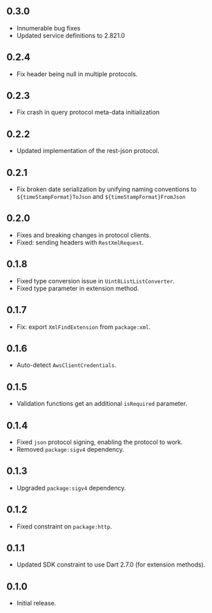 ## 0.3.0

- Innumerable bug fixes
- Updated service definitions to 2.821.0

## 0.2.4

- Fix header being null in multiple protocols.

## 0.2.3

- Fix crash in query protocol meta-data initialization

## 0.2.2

- Updated implementation of the rest-json protocol.

## 0.2.1

- Fix broken date serialization by unifying naming conventions to `${timeStampFormat}ToJson` and `${timeStampFormat}FromJson`

## 0.2.0

- Fixes and breaking changes in protocol clients.
- Fixed: sending headers with `RestXmlRequest`.

## 0.1.8

- Fixed type conversion issue in `Uint8ListListConverter`.
- Fixed type parameter in extension method.

## 0.1.7

- Fix: export `XmlFindExtension` from `package:xml`.

## 0.1.6

- Auto-detect `AwsClientCredentials`.

## 0.1.5

- Validation functions get an additional `isRequired` parameter.

## 0.1.4

- Fixed `json` protocol signing, enabling the protocol to work.
- Removed `package:sigv4` dependency.

## 0.1.3

- Upgraded `package:sigv4` dependency.

## 0.1.2

- Fixed constraint on `package:http`.

## 0.1.1

- Updated SDK constraint to use Dart 2.7.0 (for extension methods).

## 0.1.0

- Initial release.
